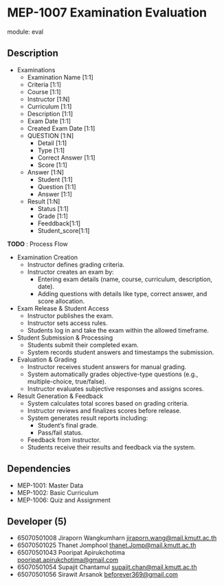 # MEP-1007 Examination Evaluation

module: eval

## Description

- Examinations
    - Examination Name [1:1]
    - Criteria [1:1]
    - Course [1:1]
    - Instructor [1:N]
    - Curriculum [1:1]
    - Description [1:1]
    - Exam Date [1:1]
    - Created Exam Date [1:1]
    - QUESTION [1:N]
        - Detail [1:1]
        - Type [1:1]
        - Correct Answer [1:1]
        - Score [1:1]
    - Answer [1:N]
        - Student [1:1]
        - Question [1:1]
        - Answer [1:1]
    - Result [1:N]
        - Status [1:1]
        - Grade [1:1]
        - Feeddback[1:1]
        - Student_score[1:1]

**TODO** : Process Flow
- Examination Creation
    - Instructor defines grading criteria.
    - Instructor creates an exam by: 
        - Entering exam details (name, course, curriculum, description, date).
        - Adding questions with details like type, correct answer, and score allocation.
- Exam Release & Student Access
    - Instructor publishes the exam.
    - Instructor sets access rules.
    - Students log in and take the exam within the allowed timeframe.
- Student Submission & Processing
    - Students submit their completed exam.
    - System records student answers and timestamps the submission.
- Evaluation & Grading
    - Instructor receives student answers for manual grading.
    - System automatically grades objective-type questions (e.g., multiple-choice, true/false).
    - Instructor evaluates subjective responses and assigns scores.
- Result Generation & Feedback
    - System calculates total scores based on grading criteria.
    - Instructor reviews and finalizes scores before release.
    - System generates result reports including:
        - Student’s final grade.
        - Pass/fail status.
    - Feedback from instructor.
    - Students receive their results and feedback via the system.

## Dependencies
- MEP-1001: Master Data
- MEP-1002: Basic Curriculum
- MEP-1006: Quiz and Assignment

## Developer (5)
- 65070501008 Jiraporn Wangkumharn jiraporn.wang@mail.kmutt.ac.th
- 65070501025 Thanet Jomphool thanet.Jomp@mail.kmutt.ac.th
- 65070501043 Pooripat Apirukchotima pooripat.apirukchotima@gmail.com
- 65070501054 Supajit Chantamul supajit.chan@mail.kmutt.ac.th
- 65070501056 Sirawit Arsanok beforever369@gmail.com 